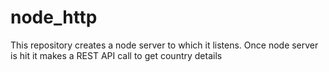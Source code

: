 # node_http
This repository creates a node server to which it listens. Once node server is hit it makes a REST API call to get country details
